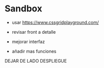 # Sandbox

- usar https://www.cssgridplayground.com/

- revisar front a detalle

- mejorar interfaz
- añadir mas funciones

DEJAR DE LADO DESPLIEGUE
